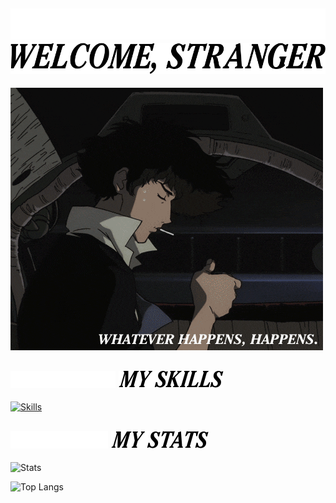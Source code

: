 ![WELCOME, STRANGER](headers/welcome_white.png#gh-dark-mode-only)
![WELCOME, STRANGER](headers/welcome.png#gh-light-mode-only)
---

![Whatever happens, happens.](whatever_happens.gif)

![MY SKILLS](headers/skills_white.png#gh-dark-mode-only)
![MY SKILLS](headers/skills.png#gh-light-mode-only)
---

[![Skills](https://skillicons.dev/icons?i=go,py,docker,linux,postgres,git,github)](https://skillicons.dev)

![MY STATS](headers/stats_white.png#gh-dark-mode-only)
![MY STATS](headers/stats.png#gh-light-mode-only)
---

![Stats](https://readme-stats-alpha-rust.vercel.app/api?username=darleet&show_icons=true&hide_border=true&theme=tokyonight)

![Top Langs](https://github-readme-stats.vercel.app/api/top-langs/?username=darleet&layout=compact&hide_border=true&theme=tokyonight)

<!--START_SECTION:waka-->
<!--END_SECTION:waka-->
